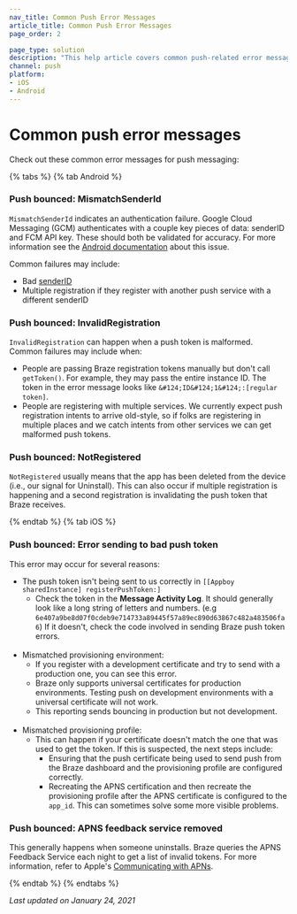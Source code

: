 ```yaml
---
nav_title: Common Push Error Messages
article_title: Common Push Error Messages
page_order: 2

page_type: solution
description: "This help article covers common push-related error messages for iOS and Android, and walks you through potential solutions."
channel: push
platform:
- iOS
- Android
---
```


# Common push error messages

Check out these common error messages for push messaging:

{% tabs %}
{% tab Android %} 
### Push bounced: MismatchSenderId
`MismatchSenderId` indicates an authentication failure.  Google Cloud Messaging (GCM) authenticates with a couple key pieces of data: senderID and FCM API key.  These should both be validated for accuracy. For more information see the [Android documentation](https://firebase.google.com/docs/cloud-messaging/http-server-ref#error-codes) about this issue.

Common failures may include:
- Bad [senderID]({{site.baseurl}}/developer_guide/platform_integration_guides/android/push_notifications/integration/standard_integration/#step-1-enable-firebase)
- Multiple registration if they register with another push service with a different senderID

### Push bounced: InvalidRegistration
`InvalidRegistration` can happen when a push token is malformed. Common failures may include when:
- People are passing Braze registration tokens manually but don't call `getToken()`. For example, they may pass the entire instance ID. The token in the error message looks like `&#124;ID&#124;1&#124;:[regular token]`.  
- People are registering with multiple services. We currently expect push registration intents to arrive old-style, so if folks are registering in multiple places and we catch intents from other services we can get malformed push tokens.

### Push bounced: NotRegistered
`NotRegistered` usually means that the app has been deleted from the device (i.e., our signal for Uninstall). This can also occur if multiple registration is happening and a second registration is invalidating the push token that Braze receives.

{% endtab %}
{% tab iOS %}

### Push bounced: Error sending to bad push token

This error may occur for several reasons:
- The push token isn't being sent to us correctly in `[[Appboy sharedInstance] registerPushToken:]`
	- Check the token in the **Message Activity Log**. It should generally look like a long string of letters and numbers. (e.g `6e407a9be8d07f0cdeb9e714733a89445f57a89ec890d63867c482a483506fa6`) If it doesn't, check the code involved in sending Braze push token errors.<br><br>
- Mismatched provisioning environment:
	- If you register with a development certificate and try to send with a production one, you can see this error.  
	- Braze only supports universal certificates for production environments. Testing push on development environments with a universal certificate will not work. 
	- This reporting sends bouncing in production but not development.<br><br>
- Mismatched provisioning profile:
	- This can happen if your certificate doesn't match the one that was used to get the token. If this is suspected, the next steps include:
		- Ensuring that the push certificate being used to send push from the Braze dashboard and the provisioning profile are configured correctly.
		- Recreating the APNS certification and then recreate the provisioning profile after the APNS certificate is configured to the `app_id`. This can sometimes solve some more visible problems.

### Push bounced: APNS feedback service removed

This generally happens when someone uninstalls. Braze queries the APNS Feedback Service each night to get a list of invalid tokens. For more information, refer to Apple's [Communicating with APNs](https://developer.apple.com/library/archive/documentation/NetworkingInternet/Conceptual/RemoteNotificationsPG/CommunicatingwithAPNs.html).


{% endtab %}
{% endtabs %}

_Last updated on January 24, 2021_
